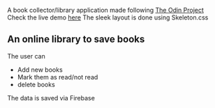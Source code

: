 A book collector/library application made following <a href="https://www.theodinproject.com/courses/javascript/lessons/library">The Odin Project</a>  
Check the live demo <a href="https://muratcan-yuksel.github.io/Library/">here</a>
The sleek layout is done using Skeleton.css  
<h2>An online library to save books</h2>  
<p> The user can 
<ul>
  <li> Add new books </li>
  <li>Mark them as read/not read</li>
  <li>delete books</li>
  </ul>  
  The data is saved via Firebase
  
</p>
